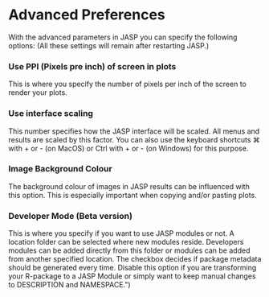 
Advanced Preferences
=========

With the advanced parameters in JASP you can specify the following options:
(All these settings will remain after restarting JASP.)

### Use PPI (Pixels pre inch) of screen in plots

This is where you specify the number of pixels per inch of the screen
to render your plots.

### Use interface scaling

This number specifies how the JASP interface will be scaled.
All menus and results are scaled by this factor.
You can also use the keyboard shortcuts &#8984; with + or - (on MacOS) or Ctrl with + or - (on Windows) for
this purpose.


### Image Background Colour

The background colour of images in JASP results can be influenced with this option.
This is especially important when copying and/or pasting plots.


### Developer Mode (Beta version)

This is where you specify if you want to use JASP modules or not.
A location folder can be selected where new modules reside.
Developers modules can be added directly from this folder or modules
can be added from another specified location.
The checkbox decides if package metadata should be generated every time.
Disable this option if you are transforming your R-package to a JASP Module
or simply want to keep manual changes to DESCRIPTION and NAMESPACE.")
